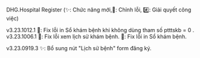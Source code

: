 DHG.Hospital Register
(✨: Chức năng mới,🐛: Chỉnh lỗi, #️⃣: Giải quyết công việc)

v3.23.1012.1
🐛: Fix lỗi in Sổ khám bệnh khi không dùng tham số ptttskb = 0 .
v3.23.1006.1
🐛: Fix lỗi xem lịch sử khám bệnh.
🐛: Fix lỗi in Sổ khám bệnh.

v3.23.0919.3
✨: Bổ sung nút "Lịch sử bệnh" form đăng ký.
